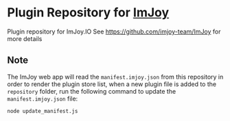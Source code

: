 # Plugin Repository for [ImJoy](https://imjoy.io)
Plugin repository for ImJoy.IO
See https://github.com/imjoy-team/ImJoy for more details


## Note
The ImJoy web app will read the `manifest.imjoy.json` from this repository in order to render the plugin store list, when a new plugin file is added to the `repository` folder, run the following command to update the `manifest.imjoy.json` file:

```
node update_manifest.js
```
